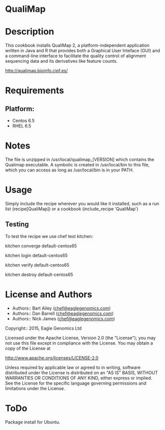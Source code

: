 # QualiMap

Description
===========
This cookbook installs QualiMap 2, a platform-independent application written in Java and R that provides both a 
Graphical User Inteface (GUI) and a command-line interface to facilitate the quality control of 
alignment sequencing data and its derivatives like feature counts.

http://qualimap.bioinfo.cipf.es/

Requirements
============

## Platform:

* Centos 6.5
* RHEL 6.5

Notes
=====
The file is unzipped in /usr/local/qualimap_[VERSION] which contains the Qualimap executable.
A symbolic is created in /usr/local/bin to this file, which you can access as long as /usr/local/bin
is in your PATH. 

Usage
=====
Simply include the recipe wherever you would like it installed, such as a run list (recipe[QualiMap]) or a cookbook (include_recipe 'QualiMap')


## Testing
To test the recipe we use chef test kitchen:

kitchen converge default-centos65 

kitchen login default-centos65

kitchen verify default-centos65

kitchen destroy default-centos65

License and Authors
===================

* Authors:: Bart Ailey (<chef@eaglegenomics.com>)
* Authors:: Dan Barrell (<chef@eaglegenomics.com>)
* Authors:: Nick James (<chef@eaglegenomics.com>)

Copyright:: 2015, Eagle Genomics Ltd
    
Licensed under the Apache License, Version 2.0 (the "License");
you may not use this file except in compliance with the License.
You may obtain a copy of the License at

http://www.apache.org/licenses/LICENSE-2.0

Unless required by applicable law or agreed to in writing, software
distributed under the License is distributed on an "AS IS" BASIS,
WITHOUT WARRANTIES OR CONDITIONS OF ANY KIND, either express or implied.
See the License for the specific language governing permissions and
limitations under the License.
    
ToDo
====

Package install for Ubuntu.

